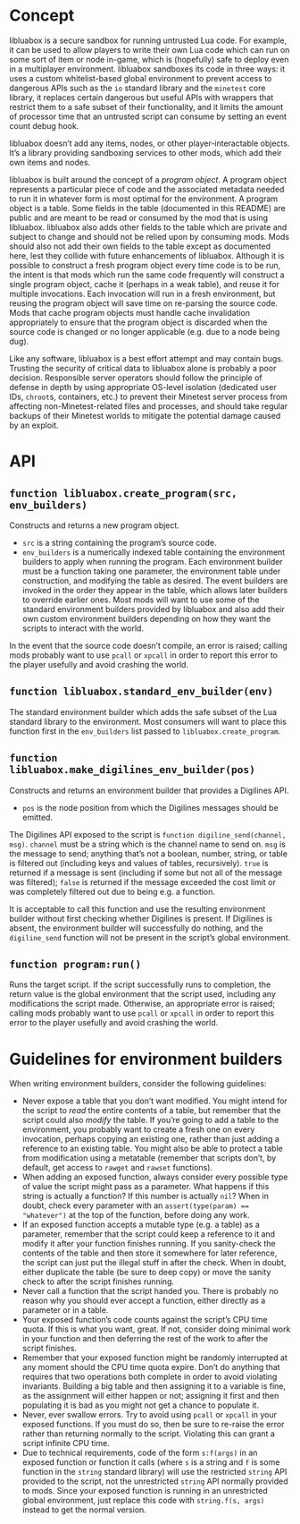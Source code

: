 # Concept
libluabox is a secure sandbox for running untrusted Lua code. For example, it can be used to allow players to write their own Lua code which can run on some sort of item or node in-game, which is (hopefully) safe to deploy even in a multiplayer environment. libluabox sandboxes its code in three ways: it uses a custom whitelist-based global environment to prevent access to dangerous APIs such as the `io` standard library and the `minetest` core library, it replaces certain dangerous but useful APIs with wrappers that restrict them to a safe subset of their functionality, and it limits the amount of processor time that an untrusted script can consume by setting an event count debug hook.

libluabox doesn’t add any items, nodes, or other player-interactable objects. It’s a library providing sandboxing services to other mods, which add their own items and nodes.

libluabox is built around the concept of a *program object*. A program object represents a particular piece of code and the associated metadata needed to run it in whatever form is most optimal for the environment. A program object is a table. Some fields in the table (documented in this README) are public and are meant to be read or consumed by the mod that is using libluabox. libluabox also adds other fields to the table which are private and subject to change and should not be relied upon by consuming mods. Mods should also not add their own fields to the table except as documented here, lest they collide with future enhancements of libluabox. Although it is possible to construct a fresh program object every time code is to be run, the intent is that mods which run the same code frequently will construct a single program object, cache it (perhaps in a weak table), and reuse it for multiple invocations. Each invocation will run in a fresh environment, but reusing the program object will save time on re-parsing the source code. Mods that cache program objects must handle cache invalidation appropriately to ensure that the program object is discarded when the source code is changed or no longer applicable (e.g. due to a node being dug).

Like any software, libluabox is a best effort attempt and may contain bugs. Trusting the security of critical data to libluabox alone is probably a poor decision. Responsible server operators should follow the principle of defense in depth by using appropriate OS-level isolation (dedicated user IDs, `chroot`s, containers, etc.) to prevent their Minetest server process from affecting non-Minetest-related files and processes, and should take regular backups of their Minetest worlds to mitigate the potential damage caused by an exploit.

# API
## `function libluabox.create_program(src, env_builders)`
Constructs and returns a new program object.

* `src` is a string containing the program’s source code.
* `env_builders` is a numerically indexed table containing the environment builders to apply when running the program. Each environment builder must be a function taking one parameter, the environment table under construction, and modifying the table as desired. The event builders are invoked in the order they appear in the table, which allows later builders to override earlier ones. Most mods will want to use some of the standard environment builders provided by libluabox and also add their own custom environment builders depending on how they want the scripts to interact with the world.

In the event that the source code doesn’t compile, an error is raised; calling mods probably want to use `pcall` or `xpcall` in order to report this error to the player usefully and avoid crashing the world.

## `function libluabox.standard_env_builder(env)`
The standard environment builder which adds the safe subset of the Lua standard library to the environment. Most consumers will want to place this function first in the `env_builders` list passed to `libluabox.create_program`.

## `function libluabox.make_digilines_env_builder(pos)`
Constructs and returns an environment builder that provides a Digilines API.

* `pos` is the node position from which the Digilines messages should be emitted.

The Digilines API exposed to the script is `function digiline_send(channel, msg)`. `channel` must be a string which is the channel name to send on. `msg` is the message to send; anything that’s not a boolean, number, string, or table is filtered out (including keys and values of tables, recursively). `true` is returned if a message is sent (including if some but not all of the message was filtered); `false` is returned if the message exceeded the cost limit or was completely filtered out due to being e.g. a function.

It is acceptable to call this function and use the resulting environment builder without first checking whether Digilines is present. If Digilines is absent, the environment builder will successfully do nothing, and the `digiline_send` function will not be present in the script’s global environment.

## `function program:run()`
Runs the target script. If the script successfully runs to completion, the return value is the global environment that the script used, including any modifications the script made. Otherwise, an appropriate error is raised; calling mods probably want to use `pcall` or `xpcall` in order to report this error to the player usefully and avoid crashing the world.

# Guidelines for environment builders
When writing environment builders, consider the following guidelines:

* Never expose a table that you don’t want modified. You might intend for the script to *read* the entire contents of a table, but remember that the script could also *modify* the table. If you’re going to add a table to the environment, you probably want to create a fresh one on every invocation, perhaps copying an existing one, rather than just adding a reference to an existing table. You might also be able to protect a table from modification using a metatable (remember that scripts don’t, by default, get access to `rawget` and `rawset` functions).
* When adding an exposed function, always consider every possible type of value the script might pass as a parameter. What happens if this string is actually a function? If this number is actually `nil`? When in doubt, check every parameter with an `assert(type(param) == "whatever")` at the top of the function, before doing any work.
* If an exposed function accepts a mutable type (e.g. a table) as a parameter, remember that the script could keep a reference to it and modify it after your function finishes running. If you sanity-check the contents of the table and then store it somewhere for later reference, the script can just put the illegal stuff in after the check. When in doubt, either duplicate the table (be sure to deep copy) or move the sanity check to after the script finishes running.
* Never call a function that the script handed you. There is probably no reason why you should ever accept a function, either directly as a parameter or in a table.
* Your exposed function’s code counts against the script’s CPU time quota. If this is what you want, great. If not, consider doing minimal work in your function and then deferring the rest of the work to after the script finishes.
* Remember that your exposed function might be randomly interrupted at any moment should the CPU time quota expire. Don’t do anything that requires that two operations both complete in order to avoid violating invariants. Building a big table and then assigning it to a variable is fine, as the assignment will either happen or not; assigning it first and then populating it is bad as you might not get a chance to populate it.
* Never, ever swallow errors. Try to avoid using `pcall` or `xpcall` in your exposed functions. If you must do so, then be sure to re-raise the error rather than returning normally to the script. Violating this can grant a script infinite CPU time.
* Due to technical requirements, code of the form `s:f(args)` in an exposed function or function it calls (where `s` is a string and `f` is some function in the `string` standard library) will use the restricted `string` API provided to the script, not the unrestricted `string` API normally provided to mods. Since your exposed function is running in an unrestricted global environment, just replace this code with `string.f(s, args)` instead to get the normal version.
